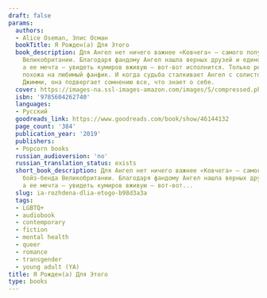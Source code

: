 ```yaml
---
draft: false
params:
  authors:
  - Alice Oseman, Элис Осман
  bookTitle: Я Рожден(а) Для Этого
  book_description: Для Ангел нет ничего важнее «Ковчега» — самого популярного бойз-бенда
    Великобритании. Благодаря фандому Ангел нашла верных друзей и единомышленников,
    а ее мечта — увидеть кумиров вживую — вот-вот исполнится. Только реальность не
    похожа на любимый фанфик. И когда судьба сталкивает Ангел с солистом «Ковчега»
    Джимми, она подвергает сомнению все, что знает о себе.
  cover: https://images-na.ssl-images-amazon.com/images/S/compressed.photo.goodreads.com/books/1559650366i/46144132.jpg
  isbn: '9785604262740'
  languages:
  - Русский
  goodreads_link: https://www.goodreads.com/book/show/46144132
  page_count: '384'
  publication_year: '2019'
  publishers:
  - Popcorn books
  russian_audioversion: 'no'
  russian_translation_status: exists
  short_book_description: Для Ангел нет ничего важнее «Ковчега» — самого популярного
    бойз-бенда Великобритании. Благодаря фандому Ангел нашла верных друзей и единомышленников,
    а ее мечта — увидеть кумиров вживую — вот-вот...
  slug: ia-rozhdena-dlia-etogo-b98d3a3a
  tags:
  - LGBTQ+
  - audiobook
  - contemporary
  - fiction
  - mental health
  - queer
  - romance
  - transgender
  - young adult (YA)
title: Я Рожден(а) Для Этого
type: books
---
```

